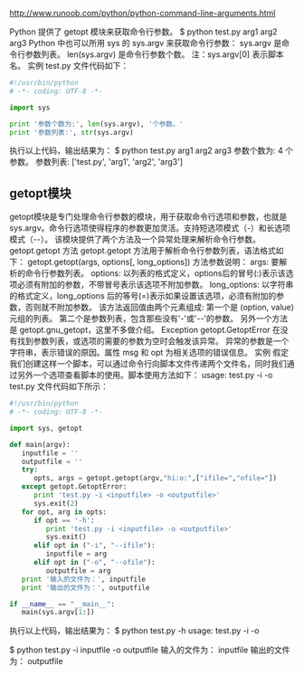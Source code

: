 http://www.runoob.com/python/python-command-line-arguments.html



Python 提供了 getopt 模块来获取命令行参数。
$ python test.py arg1 arg2 arg3
Python 中也可以所用 sys 的 sys.argv 来获取命令行参数：
sys.argv 是命令行参数列表。
len(sys.argv) 是命令行参数个数。
注：sys.argv[0] 表示脚本名。
实例
test.py 文件代码如下：
```py
#!/usr/bin/python
# -*- coding: UTF-8 -*-

import sys

print '参数个数为:', len(sys.argv), '个参数。'
print '参数列表:', str(sys.argv)
```
执行以上代码，输出结果为：
$ python test.py arg1 arg2 arg3
参数个数为: 4 个参数。
参数列表: ['test.py', 'arg1', 'arg2', 'arg3']

## getopt模块
getopt模块是专门处理命令行参数的模块，用于获取命令行选项和参数，也就是sys.argv。命令行选项使得程序的参数更加灵活。支持短选项模式（-）和长选项模式（--）。
该模块提供了两个方法及一个异常处理来解析命令行参数。
getopt.getopt 方法
getopt.getopt 方法用于解析命令行参数列表，语法格式如下：
getopt.getopt(args, options[, long_options])
方法参数说明：
args: 要解析的命令行参数列表。
options: 以列表的格式定义，options后的冒号(:)表示该选项必须有附加的参数，不带冒号表示该选项不附加参数。
long_options: 以字符串的格式定义，long_options 后的等号(=)表示如果设置该选项，必须有附加的参数，否则就不附加参数。
该方法返回值由两个元素组成: 第一个是 (option, value) 元组的列表。 第二个是参数列表，包含那些没有'-'或'--'的参数。
另外一个方法是 getopt.gnu_getopt，这里不多做介绍。
Exception getopt.GetoptError
在没有找到参数列表，或选项的需要的参数为空时会触发该异常。
异常的参数是一个字符串，表示错误的原因。属性 msg 和 opt 为相关选项的错误信息。
实例
假定我们创建这样一个脚本，可以通过命令行向脚本文件传递两个文件名，同时我们通过另外一个选项查看脚本的使用。脚本使用方法如下：
usage: test.py -i <inputfile> -o <outputfile>
test.py 文件代码如下所示：
```py
#!/usr/bin/python
# -*- coding: UTF-8 -*-

import sys, getopt

def main(argv):
   inputfile = ''
   outputfile = ''
   try:
      opts, args = getopt.getopt(argv,"hi:o:",["ifile=","ofile="])
   except getopt.GetoptError:
      print 'test.py -i <inputfile> -o <outputfile>'
      sys.exit(2)
   for opt, arg in opts:
      if opt == '-h':
         print 'test.py -i <inputfile> -o <outputfile>'
         sys.exit()
      elif opt in ("-i", "--ifile"):
         inputfile = arg
      elif opt in ("-o", "--ofile"):
         outputfile = arg
   print '输入的文件为：', inputfile
   print '输出的文件为：', outputfile

if __name__ == "__main__":
   main(sys.argv[1:])
```
执行以上代码，输出结果为：
$ python test.py -h
usage: test.py -i <inputfile> -o <outputfile>

$ python test.py -i inputfile -o outputfile
输入的文件为： inputfile
输出的文件为： outputfile